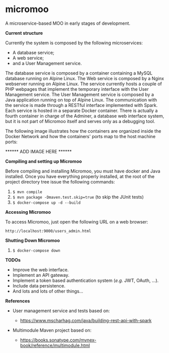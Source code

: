 # micromoo

A microservice-based MOO in early stages of development.

**Current structure**

Currently the system is composed by the following microservices:

* A database service;
* A web service;
* and a User Management service.

The database service is composed by a container containing a MySQL database running on Alpine Linux.
The Web service is composed by a Nginx webserver running on Alpine Linux. The service currently hosts a couple of PHP webpages that implement the temporary interface with the User Management service.
The User Management service is composed by a Java application running on top of Alpine Linux. The communication with the service is made through a RESTful interface implemented with Spark.
Each service is hosted in a separate Docker container. There is actually a fourth container in charge of the Adminer, a database web interface system, but it is not part of Micromoo itself and serves only as a debugging tool.

The following image illustrates how the containers are organized inside the Docker Network and how the containers' ports map to the host machine ports:

****** ADD IMAGE HERE ******

**Compiling and setting up Micromoo**

Before compiling and installing Micromoo, you must have docker and Java installed. Once you have everything properly installed, at the root of the project directory tree issue the following commands:

1. ```$ mvn compile```
2. ```$ mvn package -Dmaven.test.skip=true``` (to skip the JUnit tests)
3. ```$ docker-compose up -d --build```

**Accessing Micromoo**

To access Micromoo, just open the following URL on a web browser:

```http://localhost:9000/users_admin.html```

**Shutting Down Micromoo**

1. ```$ docker-compose down```

**TODOs**

* Improve the web interface.
* Implement an API gateway.
* Implement a token based authentication system (*e.g.* JWT, OAuth, ...).
* Include data persistence.
* And lots and lots of other things...

**References**

* User management service and tests based on:
    * https://www.mscharhag.com/java/building-rest-api-with-spark

* Multimodule Maven project based on:
    * https://books.sonatype.com/mvnex-book/reference/multimodule.html
